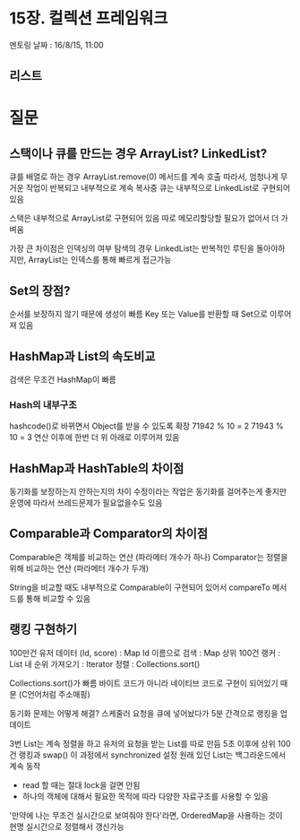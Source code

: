 # 15장. 컬렉션 프레임워크
멘토링 날짜 : 16/8/15, 11:00

## 리스트


# 질문
## 스택이나 큐를 만드는 경우 ArrayList? LinkedList?
큐를 배열로 하는 경우 ArrayList.remove(0) 메서드를 계속 호출
따라서, 엄청나게 무거운 작업이 반복되고 내부적으로 계속 복사중
큐는 내부적으로 LinkedList로 구현되어 있음

스택은 내부적으로 ArrayList로 구현되어 있음
따로 메모리할당할 필요가 없어서 더 가벼움

가장 큰 차이점은 인덱싱의 여부
탐색의 경우 LinkedList는 반복적인 루틴을 돌아야하지만,
ArrayList는 인덱스를 통해 빠르게 접근가능

## Set의 장점?
순서를 보장하지 않기 때문에 생성이 빠름
Key 또는 Value를 반환할 때 Set으로 이루어져 있음

## HashMap과 List의 속도비교
검색은 무조건 HashMap이 빠름

### Hash의 내부구조
hashcode()로 바뀌면서 Object를 받을 수 있도록 확장
71942 % 10 = 2
71943 % 10 = 3
연산 이후에 한번 더 위 아래로 이루어져 있음

## HashMap과 HashTable의 차이점
동기화를 보장하는지 안하는지의 차이
수정이라는 작업은 동기화를 걸어주는게 좋지만
운영에 따라서 쓰레드문제가 필요없을수도 있음

## Comparable과 Comparator의 차이점
Comparable은 객체를 비교하는 연산 (파라메터 개수가 하나)
Comparator는 정렬을 위해 비교하는 연산 (파라메터 개수가 두개)

String을 비교할 때도 내부적으로 Comparable이 구현되어 있어서
compareTo 메서드를 통해 비교할 수 있음

## 랭킹 구현하기
100만건 유저 데이터 (Id, score) : Map<User>
Id 이름으로 검색 : Map<User>
상위 100건 랭커 : List<User>
내 순위 가져오기 : Iterator
정렬 : Collections.sort()

Collections.sort()가 빠름
바이트 코드가 아니라 네이티브 코드로 구현이 되어있기 때문 (C언어처럼 주소매핑)

동기화 문제는 어떻게 해결? 스케줄러
요청을 큐에 넣어놨다가 5분 간격으로 랭킹을 업데이트

3번 List는 계속 정렬을 하고
유저의 요청을 받는 List를 따로 만듬
5초 이후에 상위 100건 랭킹과 swap()
이 과정에서 synchronized 설정
원래 있던 List는 백그라운드에서 계속 동작

* read 할 때는 절대 lock을 걸면 안됨
* 하나의 객체에 대해서 필요한 목적에 따라 다양한 자료구조를 사용할 수 있음

'만약에 나는 무조건 실시간으로 보여줘야 한다'라면, OrderedMap을 사용하는 것이 현명
실시간으로 정렬해서 갱신가능
